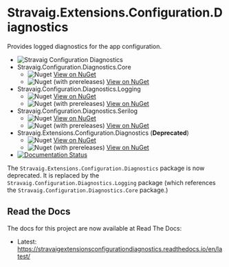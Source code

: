 # Stravaig.Extensions.Configuration.Diagnostics

Provides logged diagnostics for the app configuration.

* ![Stravaig Configuration Diagnostics](https://github.com/Stravaig-Projects/Stravaig.Extensions.Configuration.Diagnostics/workflows/Stravaig%20Configuration%20Diagnostics/badge.svg)
* Stravaig.Configuration.Diagnostics.Core
  * ![Nuget](https://img.shields.io/nuget/v/Stravaig.Configuration.Diagnostics.Core?color=004880&label=nuget%20stable&logo=nuget) [View on NuGet](https://www.nuget.org/packages/Stravaig.Configuration.Diagnostics.Core)
  * ![Nuget (with prereleases)](https://img.shields.io/nuget/vpre/Stravaig.Configuration.Diagnostics.Core?color=ffffff&label=nuget%20latest&logo=nuget) [View on NuGet](https://www.nuget.org/packages/Stravaig.Configuration.Diagnostics.Core)
* Stravaig.Configuration.Diagnostics.Logging
    * ![Nuget](https://img.shields.io/nuget/v/Stravaig.Configuration.Diagnostics.Logging?color=004880&label=nuget%20stable&logo=nuget) [View on NuGet](https://www.nuget.org/packages/Stravaig.Configuration.Diagnostics.Logging)
    * ![Nuget (with prereleases)](https://img.shields.io/nuget/vpre/Stravaig.Configuration.Diagnostics.Logging?color=ffffff&label=nuget%20latest&logo=nuget) [View on NuGet](https://www.nuget.org/packages/Stravaig.Configuration.Diagnostics.Logging)
* Stravaig.Configuration.Diagnostics.Serilog
    * ![Nuget](https://img.shields.io/nuget/v/Stravaig.Configuration.Diagnostics.Serilog?color=004880&label=nuget%20stable&logo=nuget) [View on NuGet](https://www.nuget.org/packages/Stravaig.Configuration.Diagnostics.Serilog)
    * ![Nuget (with prereleases)](https://img.shields.io/nuget/vpre/Stravaig.Configuration.Diagnostics.Serilog?color=ffffff&label=nuget%20latest&logo=nuget) [View on NuGet](https://www.nuget.org/packages/Stravaig.Configuration.Diagnostics.Serilog)
* Stravaig.Extensions.Configuration.Diagnostics (**Deprecated**)
  * ![Nuget](https://img.shields.io/nuget/v/Stravaig.Extensions.Configuration.Diagnostics?color=004880&label=nuget%20stable&logo=nuget) [View on NuGet](https://www.nuget.org/packages/Stravaig.Extensions.Configuration.Diagnostics)
  * ![Nuget (with prereleases)](https://img.shields.io/nuget/vpre/Stravaig.Extensions.Configuration.Diagnostics?color=ffffff&label=nuget%20latest&logo=nuget) [View on NuGet](https://www.nuget.org/packages/Stravaig.Extensions.Configuration.Diagnostics)
* [![Documentation Status](https://readthedocs.org/projects/stravaigextensionsconfigurationdiagnostics/badge/?version=latest)](https://stravaigextensionsconfigurationdiagnostics.readthedocs.io/en/latest/?badge=latest)

The `Stravaig.Extensions.Configuration.Diagnostics` package is now deprecated. It is replaced by the `Stravaig.Configuration.Diagnostics.Logging` package (which references the `Stravaig.Configuration.Diagnostics.Core` package.)

## Read the Docs

The docs for this project are now available at Read The Docs:

* Latest: https://stravaigextensionsconfigurationdiagnostics.readthedocs.io/en/latest/
